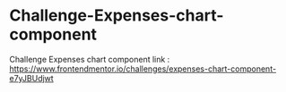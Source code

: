 # Challenge-Expenses-chart-component
Challenge Expenses chart component
link : https://www.frontendmentor.io/challenges/expenses-chart-component-e7yJBUdjwt
